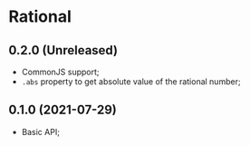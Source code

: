 # Rational

## 0.2.0 (Unreleased)

- CommonJS support;
- `.abs` property to get absolute value of the rational number;

## 0.1.0 (2021-07-29)

- Basic API;